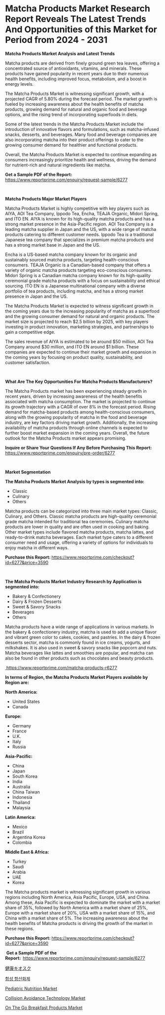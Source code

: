 <p><h1>Matcha Products Market Research Report Reveals The Latest Trends And Opportunities of this Market for Period from 2024 - 2031</h1></p><p><strong>Matcha Products Market Analysis and Latest Trends</strong></p>
<p><p>Matcha products are derived from finely ground green tea leaves, offering a concentrated source of antioxidants, vitamins, and minerals. These products have gained popularity in recent years due to their numerous health benefits, including improved focus, metabolism, and a boost in energy levels.</p><p>The Matcha Products Market is witnessing significant growth, with a projected CAGR of 5.80% during the forecast period. The market growth is fueled by increasing awareness about the health benefits of matcha products, growing demand for natural and organic food and beverage options, and the rising trend of incorporating superfoods in diets.</p><p>Some of the latest trends in the Matcha Products Market include the introduction of innovative flavors and formulations, such as matcha-infused snacks, desserts, and beverages. Many food and beverage companies are also incorporating matcha into their product offerings to cater to the growing consumer demand for healthier and functional products.</p><p>Overall, the Matcha Products Market is expected to continue expanding as consumers increasingly prioritize health and wellness, driving the demand for nutrient-rich and natural ingredients like matcha.</p></p>
<p><strong>Get a Sample PDF of the Report:&nbsp;</strong> <a href="https://www.reportprime.com/enquiry/request-sample/6277">https://www.reportprime.com/enquiry/request-sample/6277</a></p>
<p>&nbsp;</p>
<p><strong>Matcha Products Major Market Players</strong></p>
<p><p>Matcha Products Market is highly competitive with key players such as AIYA, AOI Tea Company, Ippodo Tea, Encha, TEAJA Organic, Midori Spring, and ITO EN. AIYA is known for its high-quality matcha products and has a strong market presence in the Asia-Pacific region. AOI Tea Company is a leading matcha supplier in Japan and the US, with a wide range of matcha products catering to different customer needs. Ippodo Tea is a traditional Japanese tea company that specializes in premium matcha products and has a strong market base in Japan and the US.</p><p>Encha is a US-based matcha company known for its organic and sustainably sourced matcha products, targeting health-conscious consumers. TEAJA Organic is a Canadian-based company that offers a variety of organic matcha products targeting eco-conscious consumers. Midori Spring is a Canadian matcha company known for its high-quality ceremonial grade matcha products with a focus on sustainability and ethical sourcing. ITO EN is a Japanese multinational company with a diverse portfolio of tea products, including matcha, and has a strong market presence in Japan and the US.</p><p>The Matcha Products Market is expected to witness significant growth in the coming years due to the increasing popularity of matcha as a superfood and the growing consumer demand for natural and organic products. The market size is projected to reach $2.5 billion by 2025, with key players investing in product innovation, marketing strategies, and partnerships to gain a competitive edge.</p><p>The sales revenue of AIYA is estimated to be around $50 million, AOI Tea Company around $30 million, and ITO EN around $1 billion. These companies are expected to continue their market growth and expansion in the coming years by focusing on product quality, sustainability, and customer satisfaction.</p></p>
<p>&nbsp;</p>
<p><strong>What Are The Key Opportunities For Matcha Products Manufacturers?</strong></p>
<p><p>The Matcha Products market has been experiencing steady growth in recent years, driven by increasing awareness of the health benefits associated with matcha consumption. The market is projected to continue its growth trajectory with a CAGR of over 8% in the forecast period. Rising demand for matcha-based products among health-conscious consumers, along with the growing popularity of matcha in the food and beverage industry, are key factors driving market growth. Additionally, the increasing availability of matcha products through online channels is expected to further boost market expansion in the coming years. Overall, the future outlook for the Matcha Products market appears promising.</p></p>
<p><strong>Inquire or Share Your Questions If Any Before Purchasing This Report:</strong> <a href="https://www.reportprime.com/enquiry/pre-order/6277">https://www.reportprime.com/enquiry/pre-order/6277</a></p>
<p>&nbsp;</p>
<p><strong>Market Segmentation</strong></p>
<p><strong>The Matcha Products Market Analysis by types is segmented into:</strong></p>
<p><ul><li>Classic</li><li>Culinary</li><li>Others</li></ul></p>
<p><p>Matcha products can be categorized into three main market types: Classic, Culinary, and Others. Classic matcha products are high-quality ceremonial grade matcha intended for traditional tea ceremonies. Culinary matcha products are lower in quality and are often used in cooking and baking. Other market types include flavored matcha products, matcha lattes, and ready-to-drink matcha beverages. Each market type caters to a different consumer need and usage, offering a variety of options for individuals to enjoy matcha in different ways.</p></p>
<p><strong>Purchase this Report:&nbsp;</strong><a href="https://www.reportprime.com/checkout?id=6277&price=3590">https://www.reportprime.com/checkout?id=6277&price=3590</a></p>
<p>&nbsp;</p>
<p><strong>The Matcha Products Market Industry Research by Application is segmented into:</strong></p>
<p><ul><li>Bakery & Confectionery</li><li>Dairy & Frozen Desserts</li><li>Sweet & Savory Snacks</li><li>Beverages</li><li>Others</li></ul></p>
<p><p>Matcha products have a wide range of applications in various markets. In the bakery & confectionery industry, matcha is used to add a unique flavor and vibrant green color to cakes, cookies, and pastries. In the dairy & frozen desserts sector, matcha is commonly found in ice creams, yogurts, and milkshakes. It is also used in sweet & savory snacks like popcorn and nuts. Matcha beverages like lattes and smoothies are popular, and matcha can also be found in other products such as chocolates and beauty products.</p></p>
<p><a href="https://www.reportprime.com/matcha-products-r6277">&nbsp;https://www.reportprime.com/matcha-products-r6277</a></p>
<p><strong>In terms of Region, the Matcha Products Market Players available by Region are:</strong></p>
<p>
    <p> <strong> North America: </strong>
        <ul>
            <li>United States</li>
            <li>Canada</li>
        </ul>
        </p> 
    <p> <strong> Europe: </strong>
        <ul>
            <li>Germany</li>
            <li>France</li>
            <li>U.K.</li>
            <li>Italy</li>
            <li>Russia</li>
        </ul>
        </p> 
    <p> <strong> Asia-Pacific: </strong>
        <ul>
            <li>China</li>
            <li>Japan</li>
            <li>South Korea</li>
            <li>India</li>
            <li>Australia</li>
            <li>China Taiwan</li>
            <li>Indonesia</li>
            <li>Thailand</li>
            <li>Malaysia</li>
        </ul>
        </p> 
    <p> <strong> Latin America: </strong>
        <ul>
            <li>Mexico</li>
            <li>Brazil</li>
            <li>Argentina Korea</li>
            <li>Colombia</li>
        </ul>
        </p> 
    <p> <strong> Middle East & Africa: </strong>
        <ul>
            <li>Turkey</li>
            <li>Saudi</li>
            <li>Arabia</li>
            <li>UAE</li>
            <li>Korea</li>
        </ul>
    </p>
    </p>
<p><p>The Matcha products market is witnessing significant growth in various regions including North America, Asia Pacific, Europe, USA, and China. Among these, Asia Pacific is expected to dominate the market with a market share of 35%, followed by North America with a market share of 25%, Europe with a market share of 20%, USA with a market share of 15%, and China with a market share of 5%. The increasing awareness about the health benefits of Matcha products is driving the growth of the market in these regions.</p></p>
<p><strong>Purchase this Report: </strong><a href="https://www.reportprime.com/checkout?id=6277&price=3590">https://www.reportprime.com/checkout?id=6277&price=3590</a></p>
<p>&nbsp;<strong>Get a Sample PDF of the Report:&nbsp;&nbsp;</strong><a href="https://www.reportprime.com/enquiry/request-sample/6277">https://www.reportprime.com/enquiry/request-sample/6277</a></p>
<p><strong></strong></p>
<p><p><a href="https://github.com/adcxff01450218/Market-Research-Report-List-1/blob/main/376419818480.md">健康キオスク</a></p><p><a href="https://github.com/darrellockm3ytan895656/Market-Research-Report-List-1/blob/main/470281317026.md">합성 항산화제</a></p><p><a href="https://github.com/wusalecollins540tpqoz/Market-Research-Report-List-1/blob/main/pediatric-nutrition-market.md">Pediatric Nutrition Market</a></p><p><a href="https://issuu.com/reportprime-2/docs/collision-avoidance-technology-market-size-2030.pp">Collision Avoidance Technology Market</a></p><p><a href="https://github.com/pjcfca/Market-Research-Report-List-2/blob/main/on-the-go-breakfast-products-market.md">On The Go Breakfast Products Market</a></p></p>